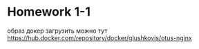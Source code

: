 # Homework 1-1

образ докер загрузить можно тут https://hub.docker.com/repository/docker/glushkovis/otus-nginx
